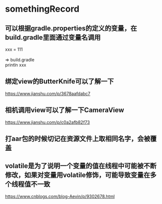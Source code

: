 # somethingRecord
## 可以根据gradle.properties的定义的变量，在build.gradle里面通过变量名调用
xxx = 111 <br> <br>
=> build.gradle <br>
println xxx <br>

## 绑定view的ButterKnife可以了解一下

https://www.jianshu.com/p/3678aafdabc7 <br>

## 相机调用view可以了解一下CameraView

https://www.jianshu.com/p/c0a2afb82f73 <br>

## 打aar包的时候切记在资源文件上取相同名字，会被覆盖

## volatile是为了说明一个变量的值在线程中可能被不断修改，如果对变量用volatile修饰，可能导致变量在多个线程值不一致

https://www.cnblogs.com/blog-Aevin/p/9302678.html <br>
